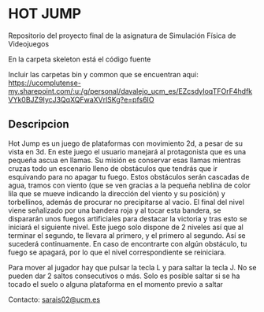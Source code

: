 # HOT JUMP
Repositorio del proyecto final de la asignatura de Simulación Física de Videojuegos

En la carpeta skeleton está el código fuente

Incluir las carpetas bin y common que se encuentran aqui: https://ucomplutense-my.sharepoint.com/:u:/g/personal/davalejo_ucm_es/EZcsdyIoqTFOrF4hdfkVYk0BJZ9IycJ3QqXQFwaXVrlSKg?e=pfs6IO

## Descripcion
Hot Jump es un juego de plataformas con movimiento 2d, a pesar de su vista en 3d. En este juego el usuario manejará al protagonista que es una pequeña ascua en llamas. Su misión es conservar esas llamas mientras cruzas todo un escenario lleno de obstáculos que tendrás que ir esquivando para no apagar tu fuego. Estos obstáculos serán cascadas de agua, tramos con viento (que se ven gracias a la pequeña neblina de color lila que se mueve indicando la dirección del viento y su posición) y torbellinos, además de procurar no precipitarse al vacio.
El final del nivel viene señalizado por una bandera roja y al tocar esta bandera, se dispararán unos fuegos artificiales para destacar la victoria y tras esto se iniciará el siguiente nivel.
Este juego solo dispone de 2 niveles así que al terminar el segundo, te llevara al primero, y el primero al segundo. Así se sucederá continuamente. 
En caso de encontrarte con algún obstáculo, tu fuego se apagará, por lo que el nivel correspondiente se reiniciara.

Para mover al jugador hay que pulsar la tecla L y para saltar la tecla J. No se pueden dar 2 saltos consecutivos o más. Solo es posible saltar si se ha tocado el suelo o alguna plataforma en el momento previo a saltar

Contacto: sarais02@ucm.es
